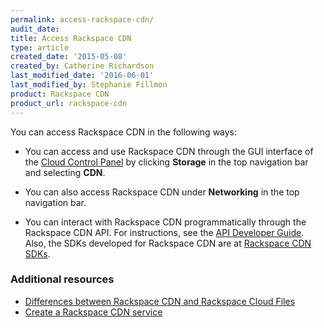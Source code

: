 ```yaml
---
permalink: access-rackspace-cdn/
audit_date:
title: Access Rackspace CDN
type: article
created_date: '2015-05-08'
created_by: Catherine Richardson
last_modified_date: '2016-06-01'
last_modified_by: Stephanie Fillmon
product: Rackspace CDN
product_url: rackspace-cdn
---
```


You can access Rackspace CDN in the following ways:

-   You can access and use Rackspace CDN through the GUI interface of
    the [Cloud Control Panel](https://mycloud.rackspace.com/) by clicking
    **Storage** in the top navigation bar and selecting **CDN**.
-   You can also access Rackspace CDN under **Networking** in the top
    navigation bar.

-   You can interact with Rackspace CDN programmatically through the
    Rackspace CDN API. For instructions, see the [API Developer
    Guide](https://developer.rackspace.com/docs/cdn/v1/developer-guide/).
    Also, the SDKs developed for Rackspace CDN are at [Rackspace CDN
    SDKs](https://developer.rackspace.com/docs/cdn/getting-started/).

### Additional resources

- [Differences between Rackspace CDN and Rackspace Cloud Files](/how-to/differences-between-rackspace-cdn-and-rackspace-cloud-files)
- [Create a Rackspace CDN service](/how-to/create-a-rackspace-cdn-service)
